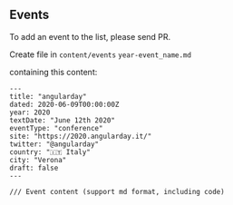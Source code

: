 ## Events 

To add an event to the list, please send PR.

Create file in `content/events` `year-event_name.md` 

containing this content:


```
---
title: "angularday"
dated: 2020-06-09T00:00:00Z
year: 2020
textDate: "June 12th 2020"
eventType: "conference"
site: "https://2020.angularday.it/"
twitter: "@angularday"
country: "🇮🇹 Italy"
city: "Verona"
draft: false
---

/// Event content (support md format, including code)

```